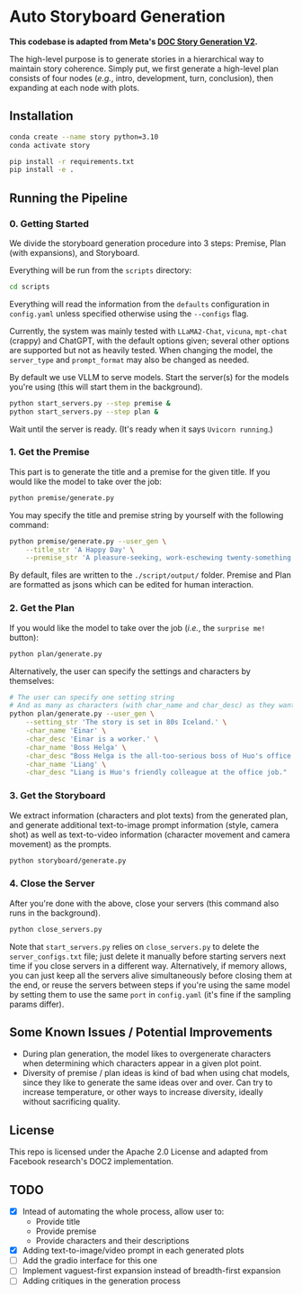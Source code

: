 # Auto Storyboard Generation

**This codebase is adapted from Meta's [DOC Story Generation V2](https://github.com/facebookresearch/doc-storygen-v2/tree/main/storygen).**

The high-level purpose is to generate stories in a hierarchical way to maintain story coherence. Simply put, we first generate a high-level plan consists of four nodes (*e.g.*, intro, development, turn, conclusion), then expanding at each node with plots.

<!-- This repository contains code for automatically generating stories of a few thousand words in length using LLMs, based on the same main ideas and overall structure as https://github.com/yangkevin2/doc-story-generation, but substantially modified to work with newer open-source and chat-based LLMs. The main goal of this rewrite was simplicity, to make it easier to modify / build upon the codebase. -->

## Installation

```bash
conda create --name story python=3.10
conda activate story

pip install -r requirements.txt
pip install -e .
```

<!-- By default we use VLLM to serve models.
You'll need to make a one-line change to the VLLM package to get their API server to work with logprobs requests that are used for reranking.
In your install of VLLM (you can find it using e.g., `pip show vllm`), find the line at https://github.com/vllm-project/vllm/blob/acbed3ef40f015fcf64460e629813922fab90380/vllm/entrypoints/openai/api_server.py#L177 (your exact line number might vary slightly depending on VLLM version) and change the `p` at the end to e.g., `max(p, -1e8)`. This will avoid an error related to passing jsons back from the server, due to json not handling inf values. -->

## Running the Pipeline

### 0. Getting Started
We divide the storyboard generation procedure into 3 steps: Premise, Plan (with expansions), and Storyboard.

Everything will be run from the `scripts` directory:

```bash
cd scripts
```

Everything will read the information from the `defaults` configuration in `config.yaml` unless specified otherwise using the `--configs` flag.

Currently, the system was mainly tested with `LLaMA2-Chat`, `vicuna`, `mpt-chat` (crappy) and ChatGPT, with the default options given; several other options are supported but not as heavily tested. When changing the model, the `server_type` and `prompt_format` may also be changed as needed.

By default we use VLLM to serve models. Start the server(s) for the models you're using (this will start them in the background).

```bash
python start_servers.py --step premise &
python start_servers.py --step plan &
```
Wait until the server is ready. (It's ready when it says `Uvicorn running`.)

### 1. Get the Premise
This part is to generate the title and a premise for the given title. If you would like the model to take over the job:
```bash
python premise/generate.py
```

You may specify the title and premise string by yourself with the following command:
```bash
python premise/generate.py --user_gen \
    --title_str 'A Happy Day' \
    --premise_str 'A pleasure-seeking, work-eschewing twenty-something realizes he has worked no days during the first few months of the pandemic despite loving his employment after receiving pandemic package payment fortnightly.'
```

By default, files are written to the `./script/output/` folder. Premise and Plan are formatted as jsons which can be edited for human interaction.

### 2. Get the Plan
If you would like the model to take over the job (*i.e.*, the `surprise me!` button):
```bash
python plan/generate.py
```
Alternatively, the user can specify the settings and characters by themselves:
```bash
# The user can specify one setting string
# And as many as characters (with char_name and char_desc) as they want
python plan/generate.py --user_gen \
    --setting_str 'The story is set in 80s Iceland.' \
    -char_name 'Einar' \
    -char_desc 'Einar is a worker.' \
    -char_name 'Boss Helga' \
    -char_desc "Boss Helga is the all-too-serious boss of Huo's office job. He's always yelling at Huo, whose work ethic he disapproves of." \
    -char_name 'Liang' \
    -char_desc "Liang is Huo's friendly colleague at the office job."
```

### 3. Get the Storyboard
We extract information (characters and plot texts) from the generated plan, and generate additional text-to-image prompt information (style, camera shot) as well as text-to-video information (character movement and camera movement) as the prompts.
```bash
python storyboard/generate.py
```



### 4. Close the Server
After you're done with the above, close your servers (this command also runs in the background).

```bash
python close_servers.py
```

Note that `start_servers.py` relies on `close_servers.py` to delete the `server_configs.txt` file; just delete it manually before starting servers next time if you close servers in a different way. Alternatively, if memory allows, you can just keep all the servers alive simultaneously before closing them at the end, or reuse the servers between steps if you're using the same model by setting them to use the same `port` in `config.yaml` (it's fine if the sampling params differ).


## Some Known Issues / Potential Improvements

<!-- - When start multiple model servers for different models, we should allocate them to different GPUs or load on multi-GPU as needed. -->
- During plan generation, the model likes to overgenerate characters when determining which characters appear in a given plot point.
- Diversity of premise / plan ideas is kind of bad when using chat models, since they like to generate the same ideas over and over. Can try to increase temperature, or other ways to increase diversity, ideally without sacrificing quality.


## License
This repo is licensed under the Apache 2.0 License and adapted from Facebook research's DOC2 implementation.

## TODO
- [x] Intead of automating the whole process, allow user to:
    - Provide title
    - Provide premise
    - Provide characters and their descriptions
- [x] Adding text-to-image/video prompt in each generated plots
- [ ] Add the gradio interface for this one
- [ ] Implement vaguest-first expansion instead of breadth-first expansion
- [ ] Adding critiques in the generation process
